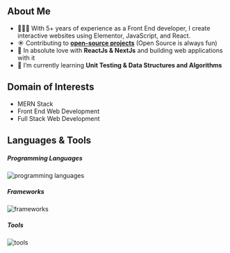 <h2>About Me</h2>
  
- 👩🏻‍💻 With 5+ years of experience as a Front End developer, I create interactive websites using Elementor, JavaScript, and React.
- ☀️ Contributing to **[open-source projects]((https://github.com/wAsI7))** (Open Source is always fun)
- 🏃 In absolute love with **ReactJs & NextJs** and building web applications with it
- 📖 I’m currently learning **Unit Testing & Data Structures and Algorithms**
    
<h2>Domain of Interests</h2>
    
- MERN Stack
- Front End Web Development
- Full Stack Web Development
  
<h2>Languages & Tools</h2>

<h5>Programming Languages</h5>
<p align="left">
  <img src="https://skillicons.dev/icons?i=html,css,js,ts,nodejs,mysql,mongodb" alt="programming languages" />
</p>

<h5>Frameworks</h5>
<p align="left">
  <img src="https://skillicons.dev/icons?i=react,nextjs,expressjs,jquery,redux,jest,sass,bootstrap,tailwind,materialui" alt="frameworks" />
</p>

<h5>Tools</h5>
<p align="left">
  <img src="https://skillicons.dev/icons?i=vscode,firebase" alt="tools" />
</p>
